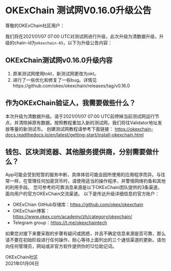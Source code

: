 


# OKExChain 测试网V0.16.0升级公告


尊敬的OKExChain社区用户：

我们将在2021/01/07 07:00 UTC对测试网进行升级，此次升级为清数据升级，升级的chain-id为`okexchain-65`，以下为升级公告内容：

## OKExChain测试网v0.16.0升级内容
1. 原来测试网使用tokt，新测试网更改为okt。
2. 进行了一些优化和修复了一些bug。详情见https://github.com/okex/okexchain/releases/tag/v0.16.0


## 作为OKExChain验证人，我需要做些什么？
本次升级为清数据升级。请于2021/01/07 07:00 UTC前停掉当前测试网运行节点，并清除掉原有数据。按照教程重加入新的测试网，我们将往Validator地址发放等量的新测试币。
创建测试网教程请参考下面链接：
https://okexchain-docs.readthedocs.io/en/latest/getting-start/install-okexchain.html

## 钱包、区块浏览器、其他服务提供商，分别需要做什么？
App可能会受到短暂的服务中断，具体体验可能会因所使用的应用程序而异。与往常一样，在管理任何加密货币时，请使用适当的操作程序，并警惕网络钓鱼和其他的利用手段。
您可参考的可靠消息来源是以下OKExChain团队提供的3条渠道，面向用户的官方OKExChain交流渠道。
以下是传达升级详细信息的官方账户：
- OKExChian GitHub存储库：https://github.com/okex/okexchain
- OKExChain博客：https://www.okex.com/academy/zh/category/okexchain/
- Telegram group：https://t.me/okexchaintech 

如果您对接下来要采取的步骤有疑问或困惑，并且不确定信息来源是否可靠，那么请不要在初始阶段进行任何操作，耐心等待上面列出的三个通信渠道的更新。请勿向任何管理员，网站或非官方软件提供你的12位助记词。  


OKExChain社区  
2021年01月06日






